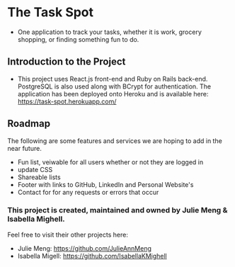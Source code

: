 # The Task Spot
* One application to track your tasks, whether it is work, grocery shopping, or finding something fun to do.

## Introduction to the Project
* This project  uses React.js front-end and Ruby on Rails back-end. PostgreSQL is also used along with BCrypt for authentication. The application has been deployed onto Heroku and is available here: https://task-spot.herokuapp.com/

## Roadmap

The following are some features and services we are hoping to add in the near future. 

* Fun list, veiwable for all users whether or not they are logged in
* update CSS
* Shareable lists
* Footer with links to GitHub, LinkedIn and Personal Website's
* Contact for for any requests or errors that occur

### This project is created, maintained and owned by Julie Meng & Isabella Mighell.

 Feel free to visit their other projects here: 
 * Julie Meng: https://github.com/JulieAnnMeng
 * Isabella Migell: https://github.com/IsabellaKMighell